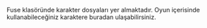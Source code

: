 Fuse klasöründe karakter dosyaları yer almaktadır. Oyun içerisinde kullanabileceğiniz karaktere buradan ulaşabilirsiniz.
